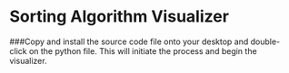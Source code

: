 # Sorting Algorithm Visualizer
###Copy and install the source code file onto your desktop and double-click on the python file. This will initiate the process and begin the visualizer.
